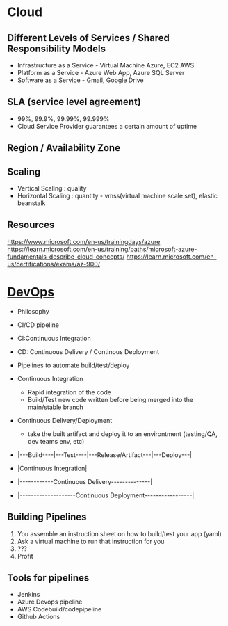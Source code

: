 # Cloud

## Different Levels of Services / Shared Responsibility Models
- Infrastructure as a Service - Virtual Machine Azure, EC2 AWS
- Platform as a Service - Azure Web App, Azure SQL Server
- Software as a Service - Gmail, Google Drive

## SLA (service level agreement)
- 99%, 99.9%, 99.99%, 99.999%
- Cloud Service Provider guarantees a certain amount of uptime

## Region / Availability Zone

## Scaling
- Vertical Scaling : quality
- Horizontal Scaling : quantity - vmss(virtual machine scale set), elastic beanstalk

## Resources
https://www.microsoft.com/en-us/trainingdays/azure
https://learn.microsoft.com/en-us/training/paths/microsoft-azure-fundamentals-describe-cloud-concepts/
https://learn.microsoft.com/en-us/certifications/exams/az-900/


# [DevOps](https://www.atlassian.com/devops)
- Philosophy 
- CI/CD pipeline
- CI:Continuous Integration
- CD: Continuous Delivery / Continous Deployment
- Pipelines to automate build/test/deploy

- Continuous Integration
  - Rapid integration of the code
  - Build/Test new code written before being merged into the main/stable branch
- Continuous Delivery/Deployment
  - take the built artifact and deploy it to an environtment (testing/QA, dev teams env, etc)

- |---Build----|---Test----|---Release/Artifact---|---Deploy---|
- |Continuous Integration|
- |------------Continuous Delivery--------------|
- |--------------------Continuous Deployment-----------------|


## Building Pipelines
1. You assemble an instruction sheet on how to build/test your app (yaml)
2. Ask a virtual machine to run that instruction for you
3. ???
4. Profit

## Tools for pipelines
- Jenkins
- Azure Devops pipeline
- AWS Codebuild/codepipeline
- Github Actions